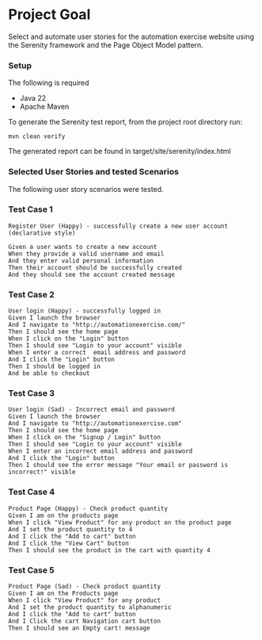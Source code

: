 # Project Goal
Select and automate user stories for the automation exercise website using the Serenity framework and the Page
Object Model pattern.

### Setup
The following is required
- Java 22
- Apache Maven

To generate the Serenity test report, from the project root directory run:
```shell
mvn clean verify
```
The generated report can be found in target/site/serenity/index.html

### Selected User Stories and tested Scenarios

The following user story scenarios were tested. 

### Test Case 1

```gherkin
Register User (Happy) - successfully create a new user account (declarative style)

Given a user wants to create a new account
When they provide a valid username and email
And they enter valid personal information
Then their account should be successfully created
And they should see the account created message
```

### Test Case 2
```gherkin
User login (Happy) - successfully logged in
Given I launch the browser
And I navigate to "http://automationexercise.com/"
Then I should see the home page
When I click on the "Login" button
Then I should see "Login to your account" visible
When I enter a correct  email address and password
And I click the "Login" button
Then I should be logged in
And be able to checkout
```

### Test Case 3
```gherkin
User login (Sad) - Incorrect email and password
Given I launch the browser
And I navigate to "http://automationexercise.com"
Then I should see the home page
When I click on the "Signup / Login" button
Then I should see "Login to your account" visible
When I enter an incorrect email address and password
And I click the "Login" button
Then I should see the error message "Your email or password is incorrect!" visible
```

### Test Case 4
```gherkin
Product Page (Happy) - Check product quantity
Given I am on the products page
When I click "View Product" for any product on the product page
And I set the product quantity to 4
And I click the "Add to cart" button
And I click the "View Cart" button
Then I should see the product in the cart with quantity 4
```

### Test Case 5
```gherkin
Product Page (Sad) - Check product quantity
Given I am on the Products page
When I click "View Product" for any product
And I set the product quantity to alphanumeric
And I click the "Add to cart" button
And I Click the cart Navigation cart button
Then I should see an Empty cart! message
```
